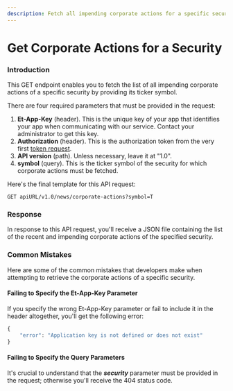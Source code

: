 ```yaml
---
description: Fetch all impending corporate actions for a specific security
---
```


# Get Corporate Actions for a Security

### Introduction

This GET endpoint enables you to fetch the list of all impending corporate actions of a specific security by providing its ticker symbol. 

There are four required parameters that must be provided in the request:

1. **Et-App-Key** \(header\). This is the unique key of your app that identifies your app when communicating with our service. Contact your administrator to get this key.
2. **Authorization** \(header\). This is the authorization token from the very first [token request](../authentication/requesting-tokens/).
3. **API version** \(path\). Unless necessary, leave it at "1.0".
4. **symbol** \(query\). This is the ticker symbol of the security for which corporate actions must be fetched.

Here's the final template for this API request:

```text
GET apiURL/v1.0/news/corporate-actions?symbol=T
```

### Response

In response to this API request, you'll receive a JSON file containing the list of the recent and impending corporate actions of the specified security.

### Common Mistakes

Here are some of the common mistakes that developers make when attempting to retrieve the corporate actions of a specific security.

#### Failing to Specify the Et-App-Key Parameter

If you specify the wrong Et-App-Key parameter or fail to include it in the header altogether, you'll get the following error:

```javascript
{
    "error": "Application key is not defined or does not exist"
}
```

#### Failing to Specify the Query Parameters

It's crucial to understand that the _**security**_ parameter must be provided in the request; otherwise you'll receive the 404 status code.


